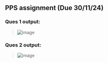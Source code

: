 ## PPS assignment (Due 30/11/24)
### Ques 1 output:
> ![image](https://github.com/user-attachments/assets/53dc61b6-0d1d-4421-8f44-af507244941d)

### Ques 2 output:
> ![image](https://github.com/user-attachments/assets/1c10ca37-30ad-43f4-98bf-2513608db123)

